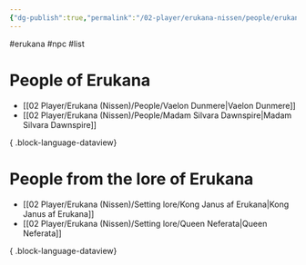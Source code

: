 ```yaml
---
{"dg-publish":true,"permalink":"/02-player/erukana-nissen/people/erukana-people-list/"}
---
```


#erukana #npc #list 

# People of Erukana 
- [[02 Player/Erukana (Nissen)/People/Vaelon Dunmere\|Vaelon Dunmere]]
- [[02 Player/Erukana (Nissen)/People/Madam Silvara Dawnspire\|Madam Silvara Dawnspire]]

{ .block-language-dataview}

# People from the lore of Erukana 
- [[02 Player/Erukana (Nissen)/Setting lore/Kong Janus af Erukana\|Kong Janus af Erukana]]
- [[02 Player/Erukana (Nissen)/Setting lore/Queen Neferata\|Queen Neferata]]

{ .block-language-dataview}

